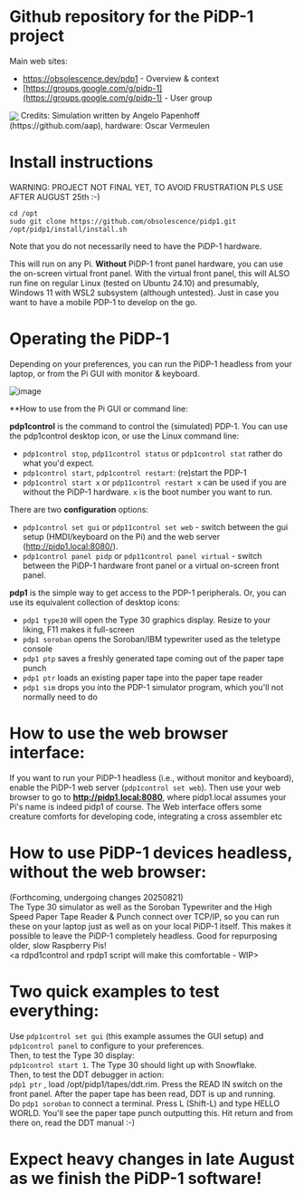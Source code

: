 # Github repository for the PiDP-1 project

Main web sites:

- https://obsolescence.dev/pdp1 - Overview & context
- [https://groups.google.com/g/pidp-1](https://groups.google.com/g/pidp-1) - User group

<img src="https://github.com/user-attachments/assets/8e383528-861b-4829-8799-4ecbf265fde4" align="center" />
Credits: Simulation written by Angelo Papenhoff (https://github.com/aap), hardware: Oscar Vermeulen

# Install instructions

WARNING: PROJECT NOT FINAL YET, TO AVOID FRUSTRATION PLS USE AFTER AUGUST 25th :-)

    cd /opt
    sudo git clone https://github.com/obsolescence/pidp1.git
    /opt/pidp1/install/install.sh

Note that you do not necessarily need to have the PiDP-1 hardware. 

This will run on any Pi. **Without** PiDP-1 front panel hardware, you can use the on-screen virtual front panel.
With the virtual front panel, this will ALSO run fine on regular Linux (tested on Ubuntu 24.10) and presumably, Windows 11 with WSL2 subsystem (although untested). Just in case you want to have a mobile PDP-1 to develop on the go.

# Operating the PiDP-1

Depending on your preferences, you can run the PiDP-1 headless from your laptop, or from the Pi GUI with monitor & keyboard.

![image](https://github.com/user-attachments/assets/e80a1c29-a8c9-4a50-a3a8-43e7163490fb)

**How to use from the Pi GUI or command line:

**pdp1control** is the command to control the (simulated) PDP-1. You can use the pdp1control desktop icon, or use the Linux command line:

- `pdp1control stop`, `pdp11control status` or `pdp1control stat` rather do what you'd expect.
- `pdp1control start`, `pdp1control restart`: (re)start the PDP-1
- `pdp1control start x` or `pdp11control restart x` can be used if you are without the PiDP-1 hardware. `x` is the boot number you want to run.

There are two **configuration** options:

- `pdp1control set gui` or `pdp11control set web` - switch between the gui setup (HMDI/keyboard on the Pi) and the web server (http://pidp1.local:8080/).
- `pdp1control panel pidp` or `pdp11control panel virtual` - switch between the PiDP-1 hardware front panel or a virtual on-screen front panel.

**pdp1** is the simple way to get access to the PDP-1 peripherals. Or, you can use its equivalent collection of desktop icons:

- `pdp1 type30` will open the Type 30 graphics display. Resize to your liking, F11 makes it full-screen
- `pdp1 soroban` opens the Soroban/IBM typewriter used as the teletype console
- `pdp1 ptp` saves a freshly generated tape coming out of the paper tape punch
- `pdp1 ptr` loads an existing paper tape into the paper tape reader
- `pdp1 sim` drops you into the PDP-1 simulator program, which you'll not normally need to do

# How to use the web browser interface:

If you want to run your PiDP-1 headless (i.e., without monitor and keyboard), enable the PiDP-1 web server (`pdp1control set web`). Then use your web browser to go to **http://pidp1.local:8080**, where pidp1.local assumes your Pi's name is indeed pidp1 of course.
The Web interface offers some creature comforts for developing code, integrating a cross assembler etc

# How to use PiDP-1 devices headless, without the web browser:

(Forthcoming, undergoing changes 20250821)<br>
The Type 30 simulator as well as the Soroban Typewriter and the High Speed Paper Tape Reader & Punch connect over TCP/IP, so you can run these on your laptop just as well as on your local PiDP-1 itself. This makes it possible to leave the PiDP-1 completely headless. Good for repurposing older, slow Raspberry Pis!<br>
<a rdpd1control and rpdp1 script will make this comfortable - WIP>

# Two quick examples to test everything:

Use `pdp1control set gui` (this example assumes the GUI setup) and `pdp1control panel` to configure to your preferences.<br>
Then, to test the Type 30 display:<br>
`pdp1control start 1`. The Type 30 should light up with Snowflake.<br>
Then, to test the DDT debugger in action:<br>
`pdp1 ptr` , load /opt/pidp1/tapes/ddt.rim. Press the READ IN switch on the front panel. After the paper tape has been read, DDT is up and running.<br>
Do `pdp1 soroban` to connect a terminal. Press L (Shift-L) and type HELLO WORLD. You'll see the paper tape punch outputting this. Hit return and from there on, read the DDT manual :-)<br>

# Expect heavy changes in late August as we finish the PiDP-1 software!
